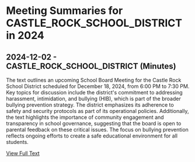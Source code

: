 # Meeting Summaries for CASTLE_ROCK_SCHOOL_DISTRICT in 2024

## 2024-12-02 - CASTLE_ROCK_SCHOOL_DISTRICT (Minutes)

The text outlines an upcoming School Board Meeting for the Castle Rock School District scheduled for December 18, 2024, from 6:00 PM to 7:30 PM. Key topics for discussion include the district's commitment to addressing harassment, intimidation, and bullying (HIB), which is part of the broader bullying prevention strategy. The district emphasizes its adherence to safety and security protocols as part of its operational policies. Additionally, the text highlights the importance of community engagement and transparency in school governance, suggesting that the board is open to parental feedback on these critical issues. The focus on bullying prevention reflects ongoing efforts to create a safe educational environment for all students.

[View Full Text](https://raw.githubusercontent.com/VoronoiPerspectives/WashingtonStateSchoolBoardExplorer/refs/heads/main/data/countries/usa/states/wa/counties/cowlitz/school_boards/castle_rock_school_district/2024/processed/2024-12-02-minutes.txt)

